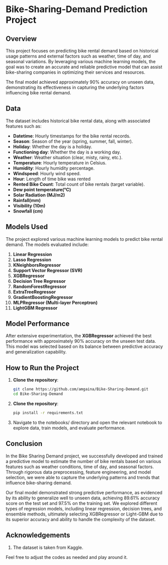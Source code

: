 # Bike-Sharing-Demand Prediction Project

## Overview

This project focuses on predicting bike rental demand based on historical usage patterns and external factors such as weather, time of day, and seasonal variations. By leveraging various machine learning models, the goal was to create an accurate and reliable predictive model that can assist bike-sharing companies in optimizing their services and resources.

The final model achieved approximately 90% accuracy on unseen data, demonstrating its effectiveness in capturing the underlying factors influencing bike rental demand.

## Data

The dataset includes historical bike rental data, along with associated features such as:

- **Datetime**: Hourly timestamps for the bike rental records.
- **Season**: Season of the year (spring, summer, fall, winter).
- **Holiday**: Whether the day is a holiday.
- **Functioning day**: Whether the day is a working day.
- **Weather**: Weather situation (clear, misty, rainy, etc.).
- **Temperature**: Hourly temperature in Celsius.
- **Humidity**: Hourly humidity percentage.
- **Windspeed**: Hourly wind speed.
- **Hour**: Length of time bike was rented
- **Rented Bike Count**: Total count of bike rentals (target variable).
- **Dew point temperature(°C)**
- **Solar Radiation (MJ/m2)**
- **Rainfall(mm)**
- **Visibility (10m)**
- **Snowfall (cm)**

## Models Used

The project explored various machine learning models to predict bike rental demand. The models evaluated include:

1. **Linear Regression**
2. **Lasso Regression**
3. **KNeighborsRegressor**
4. **Support Vector Regressor (SVR)**
5. **XGBRegressor**
6. **Decision Tree Regressor**
7. **RandomForestRegressor**
8. **ExtraTreeRegressor**
9. **GradientBoostingRegressor**
10. **MLPRegressor (Multi-layer Perceptron)**
11. **LightGBM Regressor**

## Model Performance

After extensive experimentation, the **XGBRegressor** achieved the best performance with approximately 90% accuracy on the unseen test data. This model was selected based on its balance between predictive accuracy and generalization capability.

## How to Run the Project

1. **Clone the repository**:
   ```bash
   git clone https://github.com/amgaina/Bike-Sharing-Demand.git
   cd Bike-Sharing-Demand
   ```
2. **Clone the repository**:

   ```bash
   pip install -r requirements.txt

   ```

3. Navigate to the notebooks/ directory and open the relevant notebook to explore data, train models, and evaluate performance.

## Conclusion

In the Bike Sharing Demand project, we successfully developed and trained a predictive model to estimate the number of bike rentals based on various features such as weather conditions, time of day, and seasonal factors. Through rigorous data preprocessing, feature engineering, and model selection, we were able to capture the underlying patterns and trends that influence bike-sharing demand.

Our final model demonstrated strong predictive performance, as evidenced by its ability to generalize well to unseen data, achieving 89.61% accuracy score on the test set and 97.5% on the training set. We explored different types of regression models, including linear regression, decision trees, and ensemble methods, ultimately selecting XGBRegressor or Light-GBM due to its superior accuracy and ability to handle the complexity of the dataset.

## Acknowledgements

1. The dataset is taken from Kaggle.

Feel free to adjust the codes as needed and play around it.
